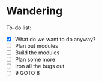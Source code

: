 # Wandering

To-do list:
- [x] What do we want to do anyway?
- [ ] Plan out modules
- [ ] Build the modules
- [ ] Plan some more
- [ ] Iron all the bugs out
- [ ] 9 GOTO 8

